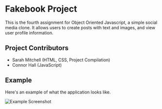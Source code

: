 # Fakebook Project

This is the fourth assignment for Object Oriented Javascript, a simple social 
media clone. It allows users to create posts with text and images, and view 
user profile information.


## Project Contributors

* Sarah Mitchell (HTML, CSS, Project Compilation)
* Connor Hall (JavaScript)

## Example

Here's an example of what the application looks like.

![Example Screenshot](example.png)
